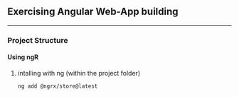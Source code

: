 ## Exercising Angular Web-App building

---

### Project Structure

#### Using ngR

1. intalling with ng (within the project folder)
   ```
   ng add @ngrx/store@latest
   ```
